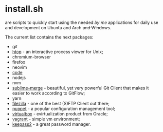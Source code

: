 # install.sh
are scripts to quickly start using the needed *by me* applications for daily use and development on Ubuntu and Arch ~~and Windows~~.

The current list contains the next packages:

- git
- [htop](https://hisham.hm/htop/) - an interactive process viewer for Unix;
- chromium-browser
- firefox
- neovim
- [code](https://code.visualstudio.com/)
- nodejs
- nvm
- [sublime-merge](https://www.sublimemerge.com/) - beautiful, yet very powerful Git Client that makes it easier to work according to GitFlow;
- yarn
- [filezilla](https://filezilla-project.org) - one of the best (S)FTP Client out there; 
- [puppet](https://puppet.com) - a popular configuration management tool;
- [virtualbox](https://www.virtualbox.org) - evirtualization product from Oracle;
- [vagrant](https://www.vagrantup.com) - simple vm environment;
- [keepass2](https://keepass.info/index.html) - a great password manager.
